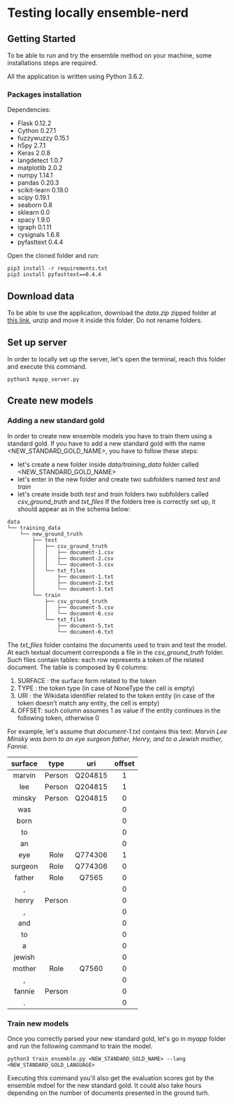 # Testing locally ensemble-nerd

## Getting Started
To be able to run and try the ensemble method on your machine, some installations steps are required.

All the application is written using Python 3.6.2.

<!-- ### Python installation

#### On Mac
Download [Python 3.6.2](https://www.python.org/ftp/python/3.6.4/python-3.6.4-macosx10.6.pkg) and install it by using the Installer application.

#### On Windows
Download [Python 3.6.2](https://www.python.org/ftp/python/3.6.4/python-3.6.4-macosx10.6.pkg) and install it by using the Windows Installer application. During this hase, pay attantion that Python is added to PATH, as in the image below
![](https://i.stack.imgur.com/CCXQG.jpg)

#### On linux
Open the Terminal and write these commands.
```
sudo apt-get update
sudo apt-get install python3.6
```

### Pip installation
After instally Python it's better to install PyPA, the recommended tool for installing Python packages. This step is not mandatory, but avoids to manually install each package required by the application. [Here](https://www.makeuseof.com/tag/install-pip-for-python/) is exaplined how to install PyPA for both Mac, Windows and Linux. -->
<!-- ```
sudo apt-get update
sudo apt-get install python3.6
``` -->

### Packages installation


Dependencies:
* Flask 0.12.2
* Cython 0.27.1
* fuzzywuzzy 0.15.1
* h5py 2.7.1
* Keras 2.0.8
* langdetect 1.0.7
* matplotlib 2.0.2
* numpy 1.14.1
* pandas 0.20.3
* scikit-learn 0.19.0
* scipy 0.19.1
* seaborn 0.8
* sklearn 0.0
* spacy 1.9.0
* igraph 0.1.11
* cysignals 1.6.8
* pyfasttext 0.4.4

Open the cloned folder and run:

```
pip3 install -r requirements.txt
pip3 install pyfasttext==0.4.4
```

## Download data
To be able to use the application, download the *data.zip* zipped folder at [this link](https://fil.email/OV1IYgGb), unzip and move it inside this folder. Do not rename folders.

## Set up server
In order to locally set up the server, let's open the terminal, reach this folder and execute this command.
```
python3 myapp_server.py
```

## Create new models

### Adding a new standard gold
In order to create new ensemble models you have to train them using a standard gold.
If you have to add a new standard gold with the name <NEW_STANDARD_GOLD_NAME>, you have to follow these steps:
* let's create a new folder inside *data/training_data* folder called <NEW_STANDARD_GOLD_NAME>
* let's enter in the new folder and create two subfolders named *test* and *train*
* let's create inside both  *test* and *train* folders two subfolders called *csv_ground_truth* and *txt_files*
If the folders tree is correctly set up, it should appear as in the schema below:
```
data
└── training_data
    └── new_ground_truth
        ├── test
        │   ├── csv_ground_truth
        │   │   ├── document-1.csv
        │   │   ├── document-2.csv
        │   │   └── document-3.csv
        │   └── txt_files
        │       ├── document-1.txt
        │       ├── document-2.txt
        │       └── document-3.txt
        └── train
            ├── csv_ground_truth
            │   ├── document-5.csv
            │   └── document-6.csv
            └── txt_files
                ├── document-5.txt
                └── document-6.txt
```
The *txt_files* folder contains the documents used to train and test the model.
At each textual document corresponds a file in the *csv_ground_truth* folder.
Such files contain tables: each row represents a token of the related document. The table is composed by 6 columns:

1. SURFACE : the surface form related to the token
1. TYPE : the token type (in case of NoneType the cell is empty)
1. URI : the Wikidata identifier related to the token  entity (in case of the token doesn't match any entity, the cell is empty)
1. OFFSET: such column assumes 1 as value if the entity continues in the following token, otherwise 0


For example, let's assume that *document-1.txt* contains this text:
*Marvin Lee Minsky was born to an eye surgeon father, Henry, and to a Jewish mother, Fannie.*

| surface|type|uri|offset |
|:-------------:|:-------------:|:-------------:|:-------------:|
| marvin|Person|Q204815|1   |
| lee|Person|Q204815|1      |
| minsky|Person|Q204815|0   |
| was|||0                   |
| born|||0                  |
| to|||0                    |
| an|||0                    |
| eye|Role|Q774306|1        |
| surgeon|Role|Q774306|0    |
| father|Role|Q7565|0       |
| ,|||0                   |
| henry|Person||0           |
| ,|||0                   |
| and|||0                   |
| to|||0                    |
| a|||0                     |
| jewish|||0                |
| mother|Role|Q7560|0       |
| ,|||0                   |
| fannie|Person||0          |
| .|||0                   |

### Train new models
Once you correctly parsed your new standard gold, let's go in *myapp* folder and run the following command to train the model.
```
python3 train_ensemble.py <NEW_STANDARD_GOLD_NAME> --lang <NEW_STANDARD_GOLD_LANGUAGE>
```
Executing this command you'll also get the evaluation scores got by the ensemble mdoel for the new standard gold. It could also take hours depending on the number of documents presented in the ground turh.
